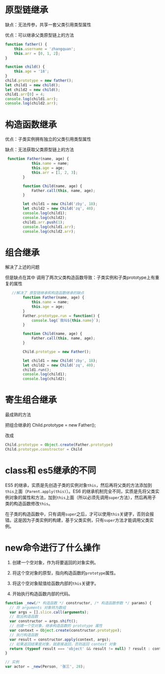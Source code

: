 # 原型链继承

缺点：无法传参，共享一套父类引用类型属性

优点：可以继承父类原型链上的方法

```js
function father() {
    this.username = 'zhangquan';
    this.arr = [0, 1, 2];
}

function child() {
    this.age = '18';
}
child.prototype = new father();
let child1 = new child();
let child2 = new child();
child1.arr[0] = 4;
console.log(child1.arr);
console.log(child2.arr);
```

# 构造函数继承

优点：子类实例拥有独立的父类引用类型属性

缺点：无法获取父类原型链上的方法

```js
 function Father(name, age) {
            this.name = name;
            this.age = age;
            this.arr = [1, 2, 3];
        }

        function Child(name, age) {
            Father.call(this, name, age);
        }

        let child1 = new Child('zby', 18);
        let child2 = new Child('zq', 40);
        console.log(child1);
        console.log(child2);
        child1.arr.push(1);
        console.log(child1.arr);
        console.log(child2.arr);
```



# 组合继承

解决了上述的问题

但是缺点在其中 调用了两次父类构造函数导致：子类实例和子类prototype上有重复的属性

```js
   //解决了 原型链继承和构造函数继承的缺点
        function Father(name, age) {
            this.name = name;
            this.age = age;
        }
        Father.prototype.run = function() {
            console.log(`我叫${this.name}`);
        }

        function Child(name, age) {
            Father.call(this, name, age);
        }

        Child.prototype = new Father();

        let child1 = new Child('zby', 18);
        let child2 = new Child('zq', 40);
        child1.run();
        console.log(child1);
        console.log(child2);
```



# 寄生组合继承

最成熟的方法

把组合继承的  Child.prototype = new Father();

改成

```js
Child.prototype = Object.create(Father.prototype)
Child.prototype.constroctor = Child
```



# class和 es5继承的不同

ES5 的继承，实质是先创造子类的实例对象`this`，然后再将父类的方法添加到`this`上面（`Parent.apply(this)`）。ES6 的继承机制完全不同，实质是先将父类实例对象的属性和方法，加到`this`上面（所以必须先调用`super`方法），然后再用子类的构造函数修改`this`。

在子类的构造函数中，只有调用`super`之后，才可以使用`this`关键字，否则会报错。这是因为子类实例的构建，基于父类实例，只有`super`方法才能调用父类实例。



# new命令进行了什么操作

1. 创建一个空对象，作为将要返回的对象实例。

2. 将这个空对象的原型，指向构造函数的`prototype`属性。

3. 将这个空对象赋值给函数内部的`this`关键字。

4. 开始执行构造函数内部的代码。

```js
function _new(/* 构造函数 */ constructor, /* 构造函数参数 */ params) {
  // 将 arguments 对象转为数组
  var args = [].slice.call(arguments);
  // 取出构造函数
  var constructor = args.shift();
  // 创建一个空对象，继承构造函数的 prototype 属性
  var context = Object.create(constructor.prototype);
  // 执行构造函数
  var result = constructor.apply(context, args);
  // 如果返回结果是对象，就直接返回，否则返回 context 对象
  return (typeof result === 'object' && result != null) ? result : context;
}

// 实例
var actor = _new(Person, '张三', 28);
```

